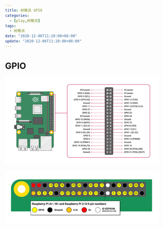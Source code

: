 ```yaml
---
title: 树莓派 GPIO
categories: 
  - [play,树莓派]
tags:
  - 树莓派
date: "2020-12-06T11:20:00+08:00"
update: "2020-12-06T11:20:00+08:00"
---
```


# GPIO

![](gpio/001.png)

![](gpio/002.png)